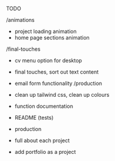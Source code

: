 TODO

/animations
- project loading animation
- home page sections animation

/final-touches
- cv menu option for desktop
- final touches, sort out text content
- email form functionality
/production
- clean up tailwind css, clean up colours
- function documentation
- README (tests)
- production

- full about each project
- add portfolio as a project